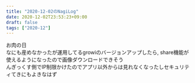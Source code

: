 ```yaml
---
title: "2020-12-02のNagiLog"
date: 2020-12-02T23:53:23+09:00
draft: false
tags: ["2020-12"]
---
```


お肉の日
<br>
なにも産めなかったが運用してるgrowiのバージョンアップしたら, share機能が使えるようになったので画像ダウンロードできそう
<br>
んぎっくす側でIP制限かけたのでアプリ以外からは見れなくなったしセキュリティてきにもよきなはず